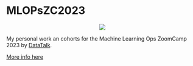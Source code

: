 # MLOPsZC2023

<p align="center">
  <a href="https://airtable.com/shrCb8y6eTbPKwSTL" target="_blank">
    <img src="https://github.com/DataTalksClub/mlops-zoomcamp/blob/main/images/IMG_20230323_134059_927.png">
  </a>
</p>


My personal work an cohorts for the Machine Learning Ops ZoomCamp 2023 by [DataTalk](https://www.linkedin.com/company/datatalks-club/?lipi=urn%3Ali%3Apage%3Ad_flagship3_detail_base%3BxA6GT3BMQm2jLe4x6PQozA%3D%3D).

[More info here](https://ctt.ec/fH67W+)
